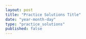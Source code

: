 ```yaml
---
layout: post
title: "Practice Solutions Title"
date: "year-month-day"
type: "practice_solutions"
published: false
---
```


<!---  add your title for practice solutions (maybe "Midterm 2 Solutions") and set the published to 'true' when you want students to see it or if you want to see it in your local server, all dates are numeral, so the only valid date is something like 2021-03-11 for March 11, 2021, keep the double quotes. other than that, the file is .md, so use markdown syntax and latex to write, no html, but you can if you want. --->
